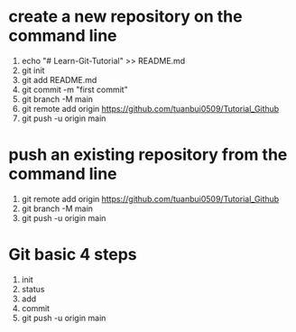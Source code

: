 # create a new repository on the command line
 1. echo "# Learn-Git-Tutorial" >> README.md
 2. git init
 3. git add README.md
 4. git commit -m "first commit"
 5. git branch -M main
 6. git remote add origin https://github.com/tuanbui0509/Tutorial_Github
 7. git push -u origin main

# push an existing repository from the command line
 1. git remote add origin https://github.com/tuanbui0509/Tutorial_Github
 2. git branch -M main
 3. git push -u origin main


# Git basic 4 steps
1. init
2. status
3. add
4. commit
5. git push -u origin main

